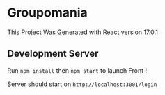 # Groupomania

This Project Was Generated with React version 17.0.1

## Development Server

Run `npm install` then `npm start` to launch Front !

Server should start on  `http://localhost:3001/login`